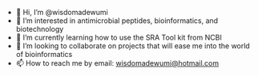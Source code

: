 - 👋 Hi, I’m @wisdomadewumi
- 👀 I’m interested in antimicrobial peptides, bioinformatics, and biotechnology
- 🌱 I’m currently learning how to use the SRA Tool kit from NCBI
- 💞️ I’m looking to collaborate on projects that will ease me into the world of bioinformatics
- 📫 How to reach me by email: wisdomadewumi@hotmail.com

<!---
wisdomadewumi/wisdomadewumi is a ✨ special ✨ repository because its `README.md` (this file) appears on your GitHub profile.
You can click the Preview link to take a look at your changes.
--->
